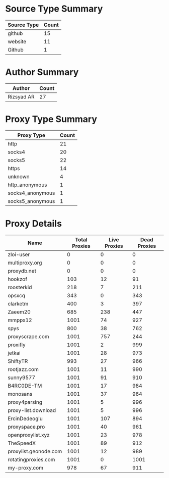 # Source Type Summary

| Source Type | Count |
|-------------|-------|
| github | 15 |
| website | 11 |
| Github | 1 |


# Author Summary

| Author | Count |
|--------|-------|
| Rizsyad AR | 27 |


# Proxy Type Summary

| Proxy Type | Count |
|------------|-------|
| http | 21 |
| socks4 | 20 |
| socks5 | 22 |
| https | 14 |
| unknown | 4 |
| http_anonymous | 1 |
| socks4_anonymous | 1 |
| socks5_anonymous | 1 |


# Proxy Details

| Name | Total Proxies | Live Proxies | Dead Proxies |
|------|---------------|--------------|---------------|
| zloi-user | 0 | 0 | 0 |
| multiproxy.org | 0 | 0 | 0 |
| proxydb.net | 0 | 0 | 0 |
| hookzof | 103 | 12 | 91 |
| roosterkid | 218 | 7 | 211 |
| opsxcq | 343 | 0 | 343 |
| clarketm | 400 | 3 | 397 |
| Zaeem20 | 685 | 238 | 447 |
| mmppx12 | 1001 | 74 | 927 |
| spys | 800 | 38 | 762 |
| proxyscrape.com | 1001 | 757 | 244 |
| proxifly | 1001 | 2 | 999 |
| jetkai | 1001 | 28 | 973 |
| ShiftyTR | 993 | 27 | 966 |
| rootjazz.com | 1001 | 11 | 990 |
| sunny9577 | 1001 | 91 | 910 |
| B4RC0DE-TM | 1001 | 17 | 984 |
| monosans | 1001 | 37 | 964 |
| proxy4parsing | 1001 | 5 | 996 |
| proxy-list.download | 1001 | 5 | 996 |
| ErcinDedeoglu | 1001 | 107 | 894 |
| proxyspace.pro | 1001 | 40 | 961 |
| openproxylist.xyz | 1001 | 23 | 978 |
| TheSpeedX | 1001 | 89 | 912 |
| proxylist.geonode.com | 1001 | 12 | 989 |
| rotatingproxies.com | 1001 | 0 | 1001 |
| my-proxy.com | 978 | 67 | 911 |
